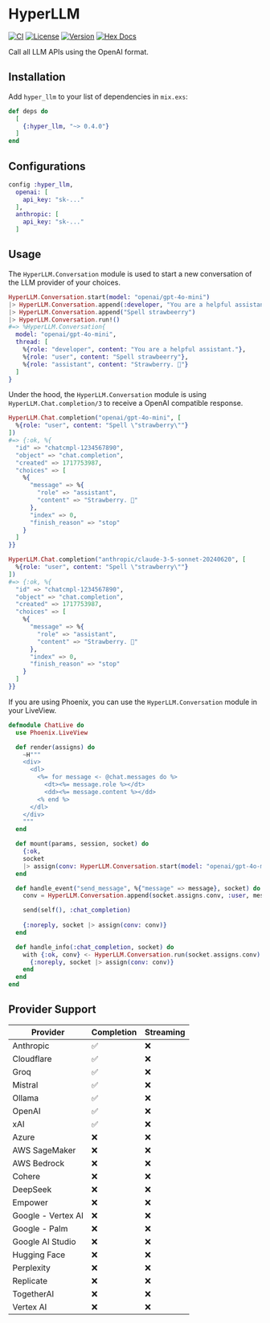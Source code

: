 # HyperLLM

[![CI](https://github.com/cgarvis/hyper_llm/actions/workflows/elixir.yml/badge.svg)](https://github.com/cgarvis/hyper_llm/actions/workflows/elixir.yml)
[![License](https://img.shields.io/hexpm/l/hyper_llm.svg)](https://github.com/cgarvis/hyper_llm/blob/main/LICENSE.md)
[![Version](https://img.shields.io/hexpm/v/hyper_llm.svg)](https://hex.pm/packages/hyper_llm)
[![Hex Docs](https://img.shields.io/badge/documentation-gray.svg)](https://hexdocs.pm/hyper_llm)

Call all LLM APIs using the OpenAI format.

## Installation

Add `hyper_llm` to your list of dependencies in `mix.exs`:

```elixir
def deps do
  [
    {:hyper_llm, "~> 0.4.0"}
  ]
end
```

## Configurations

```elixir
config :hyper_llm,
  openai: [
    api_key: "sk-..."
  ],
  anthropic: [
    api_key: "sk-..."
  ]
```

## Usage

The `HyperLLM.Conversation` module is used to start a new conversation of the LLM provider of your choices.

```elixir
HyperLLM.Conversation.start(model: "openai/gpt-4o-mini")
|> HyperLLM.Conversation.append(:developer, "You are a helpful assistant.")
|> HyperLLM.Conversation.append("Spell strawbeerry")
|> HyperLLM.Conversation.run!()
#=> %HyperLLM.Conversation{
  model: "openai/gpt-4o-mini",
  thread: [
    %{role: "developer", content: "You are a helpful assistant."},
    %{role: "user", content: "Spell strawbeerry"},
    %{role: "assistant", content: "Strawberry. 🍓"}
  ]
}
```

Under the hood, the `HyperLLM.Conversation` module is using `HyperLLM.Chat.completion/3` to receive a OpenAI compatible response.

```elixir
HyperLLM.Chat.completion("openai/gpt-4o-mini", [
  %{role: "user", content: "Spell \"strawberry\""}
])
#=> {:ok, %{
  "id" => "chatcmpl-1234567890",
  "object" => "chat.completion",
  "created" => 1717753987,
  "choices" => [
    %{
      "message" => %{
        "role" => "assistant",
        "content" => "Strawberry. 🍓"
      },
      "index" => 0,
      "finish_reason" => "stop"
    }
  ]
}}
```

```elixir
HyperLLM.Chat.completion("anthropic/claude-3-5-sonnet-20240620", [
  %{role: "user", content: "Spell \"strawberry\""}
])
#=> {:ok, %{
  "id" => "chatcmpl-1234567890",
  "object" => "chat.completion",
  "created" => 1717753987,
  "choices" => [
    %{
      "message" => %{
        "role" => "assistant",
        "content" => "Strawberry. 🍓"
      },
      "index" => 0,
      "finish_reason" => "stop"
    }
  ]
}}
```

If you are using Phoenix, you can use the `HyperLLM.Conversation` module in your LiveView.

```elixir
defmodule ChatLive do
  use Phoenix.LiveView

  def render(assigns) do
    ~H"""
    <div>
      <dl>
        <%= for message <- @chat.messages do %>
          <dt><%= message.role %></dt>
          <dd><%= message.content %></dd>
        <% end %>
      </dl>
    </div>
    """
  end

  def mount(params, session, socket) do
    {:ok,
    socket
    |> assign(conv: HyperLLM.Conversation.start(model: "openai/gpt-4o-mini"))}
  end

  def handle_event("send_message", %{"message" => message}, socket) do
    conv = HyperLLM.Conversation.append(socket.assigns.conv, :user, message)

    send(self(), :chat_completion)
    
    {:noreply, socket |> assign(conv: conv)}
  end

  def handle_info(:chat_completion, socket) do
    with {:ok, conv} <- HyperLLM.Conversation.run(socket.assigns.conv) do
      {:noreply, socket |> assign(conv: conv)}
    end
  end
end
```

## Provider Support

| Provider           | Completion | Streaming | 
| ------------------ | ---------- | --------- |
| Anthropic          | ✅         | ❌        |
| Cloudflare         | ✅         | ❌        |
| Groq               | ✅         | ❌        |
| Mistral            | ✅         | ❌        |
| Ollama             | ✅         | ❌        |
| OpenAI             | ✅         | ❌        |
| xAI                | ✅         | ❌        |
| Azure              | ❌         | ❌        |
| AWS SageMaker      | ❌         | ❌        |
| AWS Bedrock        | ❌         | ❌        |
| Cohere             | ❌         | ❌        |
| DeepSeek           | ❌         | ❌        |
| Empower            | ❌         | ❌        |
| Google - Vertex AI | ❌         | ❌        |
| Google - Palm      | ❌         | ❌        |
| Google AI Studio   | ❌         | ❌        |
| Hugging Face       | ❌         | ❌        |
| Perplexity         | ❌         | ❌        |
| Replicate          | ❌         | ❌        |
| TogetherAI         | ❌         | ❌        |
| Vertex AI          | ❌         | ❌        |